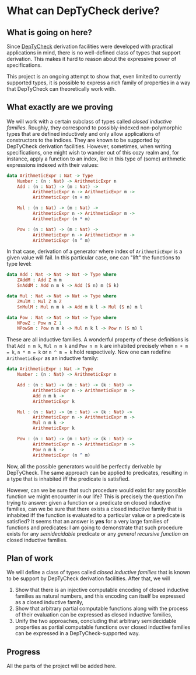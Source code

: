 # What can DepTyCheck derive?

## What is going on here?

Since [DepTyCheck](https://github.com/buzden/deptycheck) derivation facilities were developed with practical applications in mind, there is no well-defined class of types that support derivation. This makes it hard to reason about the expressive power of specifications.

This project is an ongoing attempt to show that, even limited to currently supported types, it is possible to express a rich family of properties in a way that DepTyCheck can theoretically work with.

## What exactly are we proving

We will work with a certain subclass of types called *closed inductive families*. Roughly, they correspond to possibly-indexed non-polymorphic types that are defined inductively and only allow applications of constructors to the indices. They are known to be supported by DepTyCheck derivation facilities. However, sometimes, when writing specifications, one might wish to wander out of this cozy realm and, for instance, apply a function to an index, like in this type of (some) arithmetic expressions indexed with their values:

```idris
data ArithmeticExpr : Nat -> Type
    Number : (n : Nat) -> ArithmeticExpr n
    Add : (n : Nat) -> (m : Nat) ->
          ArithmeticExpr n -> ArithmeticExpr m ->
          ArithmeticExpr (n + m)

    Mul : (n : Nat) -> (m : Nat) ->
          ArithmeticExpr n -> ArithmeticExpr m ->
          ArithmeticExpr (n * m)

    Pow : (n : Nat) -> (m : Nat) ->
          ArithmeticExpr n -> ArithmeticExpr m ->
          ArithmeticExpr (n ^ m)
```

In that case, derivation of a generator where index of `ArithmeticExpr` is a given value will fail. In this particular case, one can "lift" the functions to type level:

```idris
data Add : Nat -> Nat -> Nat -> Type where
    ZAddM : Add Z m m
    SnAddM : Add n m k -> Add (S n) m (S k)

data Mul : Nat -> Nat -> Nat -> Type where
    ZMulM : Mul Z m Z
    SnMulM : Mul n m k -> Add m k l -> Mul (S n) m l

data Pow : Nat -> Nat -> Nat -> Type where
    NPowZ : Pow n Z 1
    NPowSm : Pow n m k -> Mul n k l -> Pow n (S m) l
```

These are all inductive families. A wonderful property of these definitions is that `Add n m k`, `Mul n m k` and `Pow n m k` are inhabited precisely when `n + m = k`, `n * m = k` or `n ^ m = k` hold respectively. Now one can redefine `ArithmeticExpr` as an inductive family:

```idris
data ArithmeticExpr : Nat -> Type
    Number : (n : Nat) -> ArithmeticExpr n

    Add : (n : Nat) -> (m : Nat) -> (k : Nat) ->
          ArithmeticExpr n -> ArithmeticExpr m -> 
          Add n m k ->
          ArithmeticExpr k

    Mul : (n : Nat) -> (m : Nat) -> (k : Nat) ->
          ArithmeticExpr n -> ArithmeticExpr m ->
          Mul n m k ->
          ArithmeticExpr k

    Pow : (n : Nat) -> (m : Nat) -> (k : Nat) ->
          ArithmeticExpr n -> ArithmeticExpr m ->
          Pow n m k ->
          ArithmeticExpr (n ^ m)

```

Now, all the possible generators would be perfectly derivable by DepTyCheck. The same approach can be applied to predicates, resulting in a type that is inhabited iff the predicate is satisfied.

However, can we be sure that such procedure would exist for any possible function we might encounter in our life? This is precisely the question I'm trying to answer: given a function or a predicate on closed inductive families, can we be sure that there exists a closed inductive family that is inhabited iff the function is evaluated to a particular value or a predicate is satisfied? It seems that an answer is **yes** for a very large families of functions and predicates: I am going to demonstrate that such procedure exists for any *semidecidable* predicate or any *general recursive function* on closed inductive families.

## Plan of work

We will define a class of types called *closed inductive families* that is known to be support by DepTyCheck derivation facilities. After that, we will

1. Show that there is an injective computable encoding of closed inductive families as natural numbers, and this encoding can itself be expressed as a closed inductive family,
2. Show that arbitrary partial computable functions along with the process of their evaluation can be expressed as closed inductive families,
3. Unify the two approaches, concluding that arbitrary semidecidable properties as partial computable functions over closed inductive families can be expressed in a DepTyCheck-supported way.

## Progress

All the parts of the project will be added here.
